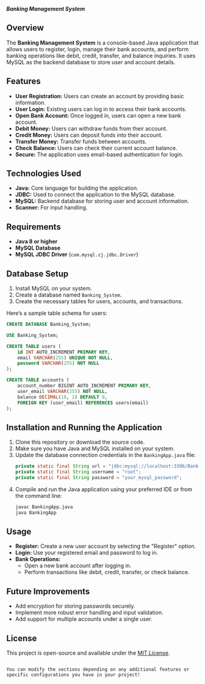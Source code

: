 
***Banking Management System***

## Overview

The **Banking Management System** is a console-based Java application that allows users to register, login, manage their bank accounts, and perform banking operations like debit, credit, transfer, and balance inquiries. It uses MySQL as the backend database to store user and account details.

## Features

- **User Registration:** Users can create an account by providing basic information.
- **User Login:** Existing users can log in to access their bank accounts.
- **Open Bank Account:** Once logged in, users can open a new bank account.
- **Debit Money:** Users can withdraw funds from their account.
- **Credit Money:** Users can deposit funds into their account.
- **Transfer Money:** Transfer funds between accounts.
- **Check Balance:** Users can check their current account balance.
- **Secure:** The application uses email-based authentication for login.

## Technologies Used

- **Java:** Core language for building the application.
- **JDBC:** Used to connect the application to the MySQL database.
- **MySQL:** Backend database for storing user and account information.
- **Scanner:** For input handling.

## Requirements

- **Java 8 or higher**
- **MySQL Database**
- **MySQL JDBC Driver** (`com.mysql.cj.jdbc.Driver`)

## Database Setup

1. Install MySQL on your system.
2. Create a database named `Banking_System`.
3. Create the necessary tables for users, accounts, and transactions.

Here’s a sample table schema for users:

```sql
CREATE DATABASE Banking_System;

USE Banking_System;

CREATE TABLE users (
    id INT AUTO_INCREMENT PRIMARY KEY,
    email VARCHAR(255) UNIQUE NOT NULL,
    password VARCHAR(255) NOT NULL
);

CREATE TABLE accounts (
    account_number BIGINT AUTO_INCREMENT PRIMARY KEY,
    user_email VARCHAR(255) NOT NULL,
    balance DECIMAL(10, 2) DEFAULT 0,
    FOREIGN KEY (user_email) REFERENCES users(email)
);
```

## Installation and Running the Application

1. Clone this repository or download the source code.
2. Make sure you have Java and MySQL installed on your system.
3. Update the database connection credentials in the `BankingApp.java` file:
   ```java
   private static final String url = "jdbc:mysql://localhost:3306/Banking_System";
   private static final String username = "root";
   private static final String password = "your_mysql_password";
   ```
4. Compile and run the Java application using your preferred IDE or from the command line:
   ```bash
   javac BankingApp.java
   java BankingApp
   ```

## Usage

- **Register:** Create a new user account by selecting the "Register" option.
- **Login:** Use your registered email and password to log in.
- **Bank Operations:**
  - Open a new bank account after logging in.
  - Perform transactions like debit, credit, transfer, or check balance.

## Future Improvements

- Add encryption for storing passwords securely.
- Implement more robust error handling and input validation.
- Add support for multiple accounts under a single user.

## License

This project is open-source and available under the [MIT License](LICENSE).
```

You can modify the sections depending on any additional features or specific configurations you have in your project!
